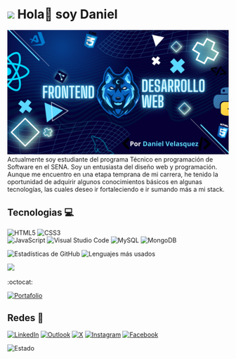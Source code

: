   # <img src="https://media.giphy.com/media/QssGEmpkyEOhBCb7e1/giphy.gif?cid=ecf05e475wscg21yzigi5i22b6ep0gs17v4qk60cfx97kfjp&ep=v1_stickers_search&rid=giphy.gif&ct=s" width="40"/> Hola👋 soy Daniel

![Header](Banner-Daniel.png)
Actualmente soy estudiante del programa Técnico en programación de Software en el SENA. Soy un entusiasta del diseño web y programación. 
Aunque me encuentro en una etapa temprana de mi carrera, he tenido la oportunidad de adquirir algunos conocimientos básicos en algunas tecnologías, las cuales deseo ir fortaleciendo e ir sumando más a mi stack.

## Tecnologias 💻
![HTML5](https://img.shields.io/badge/html5-%23E34F26.svg?style=for-the-badge&logo=html5&logoColor=white)
![CSS3](https://img.shields.io/badge/css3-%231572B6.svg?style=for-the-badge&logo=css3&logoColor=white)  
![JavaScript](https://img.shields.io/badge/javascript-%23323330.svg?style=for-the-badge&logo=javascript&logoColor=%23F7DF1E)
![Visual Studio Code](https://img.shields.io/badge/Visual%20Studio%20Code-0078d7.svg?style=for-the-badge&logo=visual-studio-code&logoColor=white)
![MySQL](https://img.shields.io/badge/mysql-4479A1.svg?style=for-the-badge&logo=mysql&logoColor=white)
![MongoDB](https://img.shields.io/badge/MongoDB-%234ea94b.svg?style=for-the-badge&logo=mongodb&logoColor=white)


![Estadísticas de GitHub](https://github-readme-stats.vercel.app/api?username=Darkniel117&show_icons=true&theme=radical)
![Lenguajes más usados](https://github-readme-stats.vercel.app/api/top-langs/?username=Darkniel117&layout=compact&theme=dark&langs_count=6)

![](https://komarev.com/ghpvc/?username=Darkniel117&color=green&base=1)

:octocat: 

[![Portafolio](https://img.shields.io/badge/Portafolio-02383C?style=for-the-badge&logo=microsoft-outlook&logoColor=white)](https://github.com/Darkniel117/Portafolio)

## Redes 📱
[![LinkedIn](https://img.shields.io/badge/linkedin-%230077B5.svg?style=for-the-badge&logo=linkedin&logoColor=white)](https://www.linkedin.com/in/danielvelasquezi/)
[![Outlook](https://img.shields.io/badge/Outlook-0078D4?style=for-the-badge&logo=microsoft-outlook&logoColor=white)](Danield-117@outlook.com)
[![X](https://img.shields.io/badge/-%23000000.svg?style=for-the-badge&logo=X&logoColor=white)](https://x.com/Daniel_j117)
[![Instagram](https://img.shields.io/badge/Instagram-%23E4405F.svg?style=for-the-badge&logo=Instagram&logoColor=white)](https://www.instagram.com/daniel_v_117/)
[![Facebook](https://img.shields.io/badge/Facebook-%231877F2.svg?style=for-the-badge&logo=Facebook&logoColor=white)](https://www.facebook.com/DanielS117)

![Estado](https://img.shields.io/badge/Estado-Aprendiendo-02383C)

<!--
## Sobre mi
- 🎓 Actualmente soy estudiante del programa Tecnico en programacion de Software en el SENA.
- 💻 Soy un entusiasta del diseño web y programacion.

## Tecnologias
Aunque me encuentro en una etapa temprana de mi carrera, he tenido la oportunidad de adquirir algunos conocimientos en tecnologias como 
HTML, CSS, JavaScript, MySQL y MongoDB; las cuales practico dia a dia con algunos proyectos propios y de otras personas.

- 🌱 Actualmente estoy aprendiendo y fortaleciendo mis conocimientos en HTML, CSS, JavaScrit, GIT Y GITHUB, bases de datos MySQL y eventualmente 
pienso iniciar a aprender mas tecnologias a fines como frameworks y lo necesario para ser competente laboralmente.

## Proyectos de practica
1. https://github.com/Darkniel117/Rick-Morty
2. https://github.com/Darkniel117/proyecto
3. https://github.com/Darkniel117/ejercicios

-->

